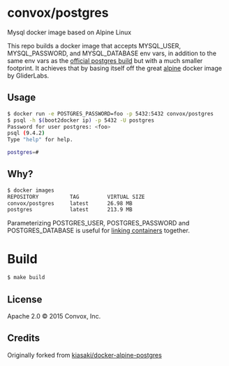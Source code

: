 # convox/postgres

Mysql docker image based on Alpine Linux

This repo builds a docker image that accepts MYSQL_USER, MYSQL_PASSWORD,
and MYSQL_DATABASE env vars, in addition to the same env vars as the
[official postgres build](https://registry.hub.docker.com/_/mysql/) but
with a much smaller footprint. It achieves that by basing itself off the great
[alpine](https://github.com/gliderlabs/docker-alpine) docker image by GliderLabs.

## Usage

```bash
$ docker run -e POSTGRES_PASSWORD=foo -p 5432:5432 convox/postgres
$ psql -h $(boot2docker ip) -p 5432 -U postgres
Password for user postgres: <foo>
psql (9.4.2)
Type "help" for help.

postgres=#
```

## Why?

```bash
$ docker images
REPOSITORY          TAG         VIRTUAL SIZE
convox/postgres     latest      26.98 MB
postgres            latest      213.9 MB
```

Parameterizing POSTGRES_USER, POSTGRES_PASSWORD and POSTGRES_DATABASE is useful
for [linking containers](https://docs.docker.com/userguide/dockerlinks/) together.

# Build

```bash
$ make build
```

## License

Apache 2.0 &copy; 2015 Convox, Inc.

## Credits

Originally forked from [kiasaki/docker-alpine-postgres](https://github.com/kiasaki/docker-alpine-postgres)

